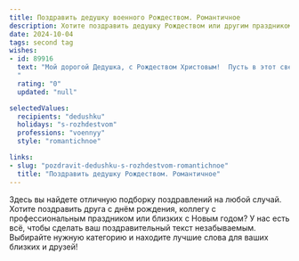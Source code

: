 ```yaml
---
title: Поздравить дедушку военного Рождеством. Романтичное
description: Хотите поздравить дедушку Рождеством или другим праздником? Наш ИИ создаст незабываемое поздравление, а вы обязательно выделитесь среди других.  
date: 2024-10-04
tags: second tag
wishes:
- id: 89916
  text: "Мой дорогой Дедушка, с Рождеством Христовым!  Пусть в этот светлый праздник в твоём сердце, закаленном службой Родине,  загорится ещё ярче огонёк любви и тепла.  Пусть Рождественская звезда освещает твой путь, сохраняя верность и мужество, а мир и покой царят в твоём доме, согревая тебя нежной заботой и любовью близких.  Счастья тебе, крепкого здоровья и долгих лет жизни, исполненных радости и спокойствия.
  "
  rating: "0"
  updated: "null"

selectedValues:
  recipients: "dedushku"
  holidays: "s-rozhdestvom"
  professions: "voennyy"
  style: "romantichnoe"

links:
- slug: "pozdravit-dedushku-s-rozhdestvom-romantichnoe"
  title: "Поздравить дедушку Рождеством. Романтичное"
---
```


Здесь вы найдете отличную подборку поздравлений на любой случай.
Хотите поздравить друга с днём рождения, коллегу с профессиональным праздником или близких с Новым годом? У нас есть всё, чтобы сделать ваш поздравительный текст незабываемым. Выбирайте нужную категорию и находите лучшие слова для ваших близких и друзей!
